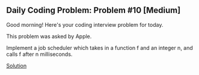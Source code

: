 ## Daily Coding Problem: Problem #10 [Medium]

Good morning! Here's your coding interview problem for today.

This problem was asked by Apple.

Implement a job scheduler which takes in a function f and an integer n, and calls f after n milliseconds.

[Solution](/problems/010/index.js)
